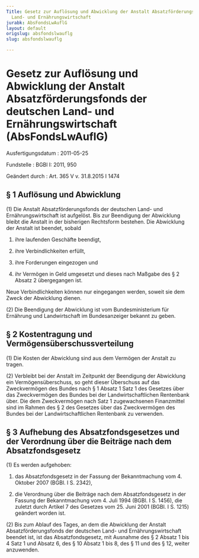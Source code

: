```yaml
---
Title: Gesetz zur Auflösung und Abwicklung der Anstalt Absatzförderungsfonds der deutschen
  Land- und Ernährungswirtschaft
jurabk: AbsFondsLwAuflG
layout: default
origslug: absfondslwauflg
slug: absfondslwauflg

---
```


# Gesetz zur Auflösung und Abwicklung der Anstalt Absatzförderungsfonds der deutschen Land- und Ernährungswirtschaft (AbsFondsLwAuflG)

Ausfertigungsdatum
:   2011-05-25

Fundstelle
:   BGBl I: 2011, 950

Geändert durch
:   Art. 365 V v. 31.8.2015 I 1474


## § 1 Auflösung und Abwicklung

(1) Die Anstalt Absatzförderungsfonds der deutschen Land- und Ernährungswirtschaft ist aufgelöst. Bis zur Beendigung der Abwicklung bleibt die Anstalt in der bisherigen Rechtsform bestehen. Die Abwicklung der Anstalt ist beendet, sobald

1.  ihre laufenden Geschäfte beendigt,


2.  ihre Verbindlichkeiten erfüllt,


3.  ihre Forderungen eingezogen und


4.  ihr Vermögen in Geld umgesetzt und dieses nach Maßgabe des § 2 Absatz 2 übergegangen ist.



Neue Verbindlichkeiten können nur eingegangen werden, soweit sie dem Zweck der Abwicklung dienen.

(2) Die Beendigung der Abwicklung ist vom Bundesministerium für Ernährung und Landwirtschaft im Bundesanzeiger bekannt zu geben.


## § 2 Kostentragung und Vermögensüberschussverteilung

(1) Die Kosten der Abwicklung sind aus dem Vermögen der Anstalt zu tragen.

(2) Verbleibt bei der Anstalt im Zeitpunkt der Beendigung der Abwicklung ein Vermögensüberschuss, so geht dieser Überschuss auf das Zweckvermögen des Bundes nach § 1 Absatz 1 Satz 1 des Gesetzes über das Zweckvermögen des Bundes bei der Landwirtschaftlichen Rentenbank über. Die dem Zweckvermögen nach Satz 1 zugewachsenen Finanzmittel sind im Rahmen des § 2 des Gesetzes über das Zweckvermögen des Bundes bei der Landwirtschaftlichen Rentenbank zu verwenden.


## § 3 Aufhebung des Absatzfondsgesetzes und der Verordnung über die Beiträge nach dem Absatzfondsgesetz

(1) Es werden aufgehoben:

1.  das Absatzfondsgesetz in der Fassung der Bekanntmachung vom 4. Oktober 2007 (BGBl. I S. 2342),


2.  die Verordnung über die Beiträge nach dem Absatzfondsgesetz in der Fassung der Bekanntmachung vom 4. Juli 1994 (BGBl. I S. 1456), die zuletzt durch Artikel 7 des Gesetzes vom 25. Juni 2001 (BGBl. I S. 1215) geändert worden ist.




(2) Bis zum Ablauf des Tages, an dem die Abwicklung der Anstalt Absatzförderungsfonds der deutschen Land- und Ernährungswirtschaft beendet ist, ist das Absatzfondsgesetz, mit Ausnahme des § 2 Absatz 1 bis 4 Satz 1 und Absatz 6, des § 10 Absatz 1 bis 8, des § 11 und des § 12, weiter anzuwenden.

